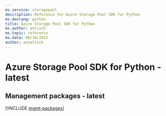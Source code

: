 ```yaml
---
ms.service: storagepool
description: Reference for Azure Storage Pool SDK for Python
ms.devlang: python
title: Azure Storage Pool SDK for Python
ms.author: antisch
ms.topic: reference
ms.data: 08/18/2022
author: annatisch
---
```

# Azure Storage Pool SDK for Python - latest

## Management packages - latest
[!INCLUDE [mgmt-packages](storage-pool-mgmt-index.md)]